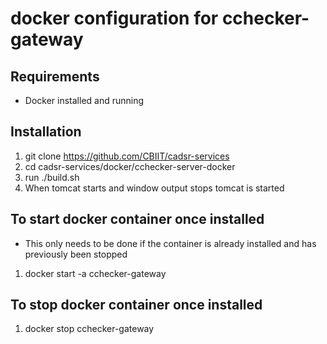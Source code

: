 docker configuration for cchecker-gateway
=====

## Requirements ##
* Docker installed and running

## Installation ##
1. git clone https://github.com/CBIIT/cadsr-services
2. cd cadsr-services/docker/cchecker-server-docker
3. run ./build.sh
4. When tomcat starts and window output stops tomcat is started

## To start docker container once installed ##
* This only needs to be done if the container is already installed and has previously been stopped

1. docker start -a cchecker-gateway

## To stop docker container once installed ##
1. docker stop cchecker-gateway
